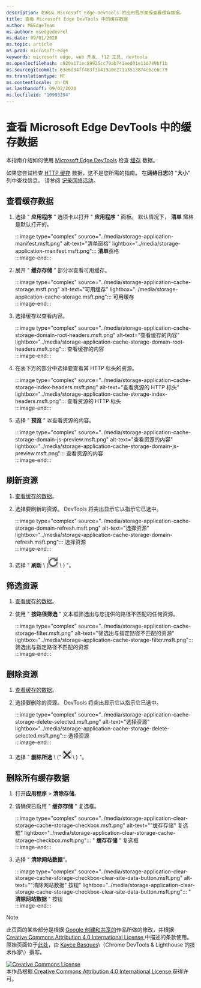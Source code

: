 ```yaml
---
description: 如何从 Microsoft Edge DevTools 的应用程序面板查看缓存数据。
title: 查看 Microsoft Edge DevTools 中的缓存数据
author: MSEdgeTeam
ms.author: msedgedevrel
ms.date: 09/01/2020
ms.topic: article
ms.prod: microsoft-edge
keywords: microsoft edge, web 开发, f12 工具, devtools
ms.openlocfilehash: c920a171ec89925cc79ab741eed01e11d749bf1b
ms.sourcegitcommit: 63e6d34ff483f3b419a0e271a3513874e6ce6c79
ms.translationtype: MT
ms.contentlocale: zh-CN
ms.lasthandoff: 09/02/2020
ms.locfileid: "10993294"
---
```

<!-- Copyright Kayce Basques 

   Licensed under the Apache License, Version 2.0 (the "License");
   you may not use this file except in compliance with the License.
   You may obtain a copy of the License at

       https://www.apache.org/licenses/LICENSE-2.0

   Unless required by applicable law or agreed to in writing, software
   distributed under the License is distributed on an "AS IS" BASIS,
   WITHOUT WARRANTIES OR CONDITIONS OF ANY KIND, either express or implied.
   See the License for the specific language governing permissions and
   limitations under the License.  -->





# 查看 Microsoft Edge DevTools 中的缓存数据   



本指南介绍如何使用 [Microsoft Edge DevTools][MicrosoftEdgeDevTools] 检查 [缓存][MDNCache] 数据。  

如果您尝试检查 [HTTP 缓存][MDNHTTPCaching] 数据，这不是您所需的指南。  在**网络日志**的 "**大小**" 列中查找信息。  请参阅 [记录网络活动][DevtoolsNetworkLogActivity]。  

## 查看缓存数据   

1.  选择 " **应用程序** " 选项卡以打开 " **应用程序** " 面板。  默认情况下， **清单** 窗格是默认打开的。  
    
    :::image type="complex" source="../media/storage-application-manifest.msft.png" alt-text="清单窗格" lightbox="../media/storage-application-manifest.msft.png":::
       **清单**窗格  
    :::image-end:::  
    
1.  展开 " **缓存存储** " 部分以查看可用缓存。  
    
    :::image type="complex" source="../media/storage-application-cache-storage.msft.png" alt-text="可用缓存" lightbox="../media/storage-application-cache-storage.msft.png":::
       可用缓存  
    :::image-end:::  
    
1.  选择缓存以查看内容。  
    
    :::image type="complex" source="../media/storage-application-cache-storage-domain-root-headers.msft.png" alt-text="查看缓存的内容" lightbox="../media/storage-application-cache-storage-domain-root-headers.msft.png":::
       查看缓存的内容  
    :::image-end:::  
    
1.  在表下方的部分中选择要查看其 HTTP 标头的资源。  
    
    :::image type="complex" source="../media/storage-application-cache-storage-index-headers.msft.png" alt-text="查看资源的 HTTP 标头" lightbox="../media/storage-application-cache-storage-index-headers.msft.png":::
       查看资源的 HTTP 标头  
    :::image-end:::  
    
1.  选择 " **预览** " 以查看资源的内容。  
    
    :::image type="complex" source="../media/storage-application-cache-storage-domain-js-preview.msft.png" alt-text="查看资源的内容" lightbox="../media/storage-application-cache-storage-domain-js-preview.msft.png":::
       查看资源的内容  
    :::image-end:::  
    
## 刷新资源   

1.  [查看缓存的数据](#view-cache-data)。  
1.  选择要刷新的资源。  DevTools 将突出显示它以指示它已选中。  
    
    :::image type="complex" source="../media/storage-application-cache-storage-domain-refresh.msft.png" alt-text="选择资源" lightbox="../media/storage-application-cache-storage-domain-refresh.msft.png":::
       选择资源  
    :::image-end:::  
    
1.  选择 " **刷新** \ (![ 刷新 ][ImageRefreshIcon] \ ) "。  
    
## 筛选资源   

1.  [查看缓存的数据](#view-cache-data)。  
1.  使用 " **按路径筛选** " 文本框筛选出与您提供的路径不匹配的任何资源。  
    
    :::image type="complex" source="../media/storage-application-cache-storage-filter.msft.png" alt-text="筛选出与指定路径不匹配的资源" lightbox="../media/storage-application-cache-storage-filter.msft.png":::
       筛选出与指定路径不匹配的资源  
    :::image-end:::  
    
## 删除资源   

1.  [查看缓存的数据](#view-cache-data)。  
1.  选择要删除的资源。  DevTools 将突出显示它以指示它已选中。  
    
    :::image type="complex" source="../media/storage-application-cache-storage-delete-selected.msft.png" alt-text="选择资源" lightbox="../media/storage-application-cache-storage-delete-selected.msft.png":::
       选择资源  
    :::image-end:::  
    
1.  选择 " **删除所选** \ (" ![ 删除所选 ][ImageDeleteIcon] \ ) "。  
    
## 删除所有缓存数据   

1.  打开**应用程序**  >  **清除存储**。  
1.  请确保已启用 " **缓存存储** " 复选框。  
    
    :::image type="complex" source="../media/storage-application-clear-storage-cache-storage-checkbox.msft.png" alt-text=""缓存存储" 复选框" lightbox="../media/storage-application-clear-storage-cache-storage-checkbox.msft.png":::
       " **缓存存储** " 复选框  
    :::image-end:::  
    
1.  选择 " **清除网站数据**"。  
    
    :::image type="complex" source="../media/storage-application-clear-storage-cache-storage-checkbox-clear-site-data-button.msft.png" alt-text=""清除网站数据" 按钮" lightbox="../media/storage-application-clear-storage-cache-storage-checkbox-clear-site-data-button.msft.png":::
       " **清除网站数据** " 按钮  
    :::image-end:::  
    
<!--  
  


-->  

<!-- image links -->  

[ImageDeleteIcon]: ../media/delete-icon.msft.png  
[ImageRefreshIcon]: ../media/refresh-icon.msft.png  

<!-- links -->  

[MicrosoftEdgeDevTools]: ../../devtools-guide-chromium.md "Microsoft Edge (Chromium) 开发工具 |Microsoft 文档"  
[DevtoolsNetworkLogActivity]: ../network/index.md#log-network-activity  "记录网络活动 |Microsoft 文档"  

[MDNCache]: https://developer.mozilla.org/docs/Web/API/Cache "缓存 |MDN"  
[MDNHTTPCaching]: https://developer.mozilla.org/docs/Web/HTTP/Caching "HTTP 缓存 |MDN"  

> [!NOTE]
> 此页面的某些部分是根据 [Google 创建和共享的][GoogleSitePolicies]作品所做的修改，并根据[ Creative Commons Attribution 4.0 International License ][CCA4IL]中描述的条款使用。  
> 原始页面位于[此处](https://developers.google.com/web/tools/chrome-devtools/storage/cache)，由 [Kayce Basques][KayceBasques]\（Chrome DevTools \& Lighthouse 的技术作家\）撰写。  

[![Creative Commons License][CCby4Image]][CCA4IL]  
本作品根据[ Creative Commons Attribution 4.0 International License ][CCA4IL]获得许可。  

[CCA4IL]: https://creativecommons.org/licenses/by/4.0  
[CCby4Image]: https://i.creativecommons.org/l/by/4.0/88x31.png  
[GoogleSitePolicies]: https://developers.google.com/terms/site-policies  
[KayceBasques]: https://developers.google.com/web/resources/contributors/kaycebasques  

